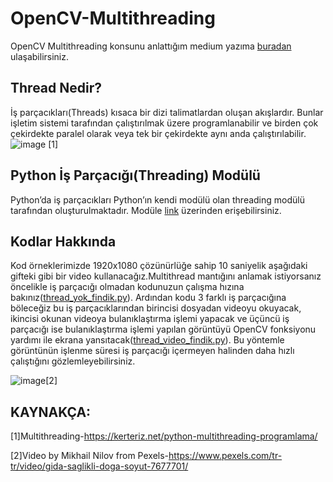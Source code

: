 # OpenCV-Multithreading
OpenCV Multithreading konsunu anlattığım medium yazıma [buradan](https://helinozgur.medium.com/opencvde-%C3%A7oklu-i%CC%87%C5%9F-par%C3%A7ac%C4%B1klar%C4%B1-multithreads-ile-kodun-%C3%A7al%C4%B1%C5%9Fmas%C4%B1n%C4%B1-h%C4%B1zland%C4%B1rma-83aed171f496) ulaşabilirsiniz.
## Thread Nedir?
İş parçacıkları(Threads) kısaca bir dizi talimatlardan oluşan akışlardır. Bunlar işletim sistemi tarafından çalıştırılmak üzere programlanabilir ve birden çok çekirdekte paralel olarak veya tek bir çekirdekte aynı anda çalıştırılabilir.
![image](https://user-images.githubusercontent.com/52162324/135287594-40aeeb2a-fedf-4a4a-8812-b79c084b34d7.png)
[1]

## Python İş Parçacığı(Threading) Modülü
Python’da iş parçacıkları Python’ın kendi modülü olan threading modülü tarafından oluşturulmaktadır. Modüle [link](https://docs.python.org/3/library/threading.html) üzerinden erişebilirsiniz.


## Kodlar Hakkında
Kod örneklerimizde 1920x1080 çözünürlüğe sahip 10 saniyelik aşağıdaki gifteki gibi bir video kullanacağız.Multithread mantığını anlamak istiyorsanız öncelikle iş parçacığı olmadan kodunuzun çalışma hızına bakınız([thread_yok_findik.py](https://github.com/helinozgur/OpenCV-Multithreading/blob/main/thread_yok_findik.py)). Ardından kodu 3 farklı iş parçacığına böleceğiz bu iş parçacıklarından birincisi dosyadan videoyu okuyacak, ikincisi okunan videoya bulanıklaştırma işlemi yapacak ve üçüncü iş parçacığı ise bulanıklaştırma işlemi yapılan görüntüyü OpenCV fonksiyonu yardımı ile ekrana yansıtacak([thread_video_findik.py](https://github.com/helinozgur/OpenCV-Multithreading/blob/main/thread_video_findik.py)). Bu yöntemle görüntünün işlenme süresi iş parçacığı içermeyen halinden daha hızlı çalıştığını gözlemleyebilirsiniz.

![image](https://user-images.githubusercontent.com/52162324/135288221-315af210-dda4-430f-8964-74c37aa6ad37.png)[2]


## KAYNAKÇA:
[1]Multithreading-https://kerteriz.net/python-multithreading-programlama/

[2]Video by Mikhail Nilov from Pexels-https://www.pexels.com/tr-tr/video/gida-saglikli-doga-soyut-7677701/

